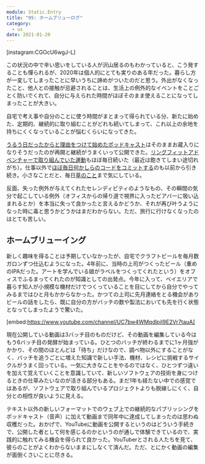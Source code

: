```yaml
---
module: Static.Entry
title: "95: ホームブリューログ"
category:
  - us
date: 2021-01-20
---
```

[instagram:CGOcU6wgJ-L]

この状況の中で辛い思いをしている人が沢山居るのもわかっていると、こう発することも憚られるが、2020年は個人的にとても実りのある年だった。暮らし方が一変してしまったことに早いうちに諦めがついたのだと思う。外出がなくなったこと、他人との接触が忌避されることは、生活上の例外的なイベントをことごとく防いでくれて、自分に与えられた時間がほぼそのまま使えることになってしまったことが大きい。

自宅で考え事や自分のことに使う時間がまとまって得られている分、新たに始めた、定期的、継続的に取り組むことがどれも続いてしまって、これ以上の余地を持ちにくくなっていることが悩むくらいになってきた。

[うるう日だったからと理由をつけて始めたポッドキャスト](https://text.hmsk.me/entries/2020-10-12/)はそのままお蔵入りになりそうだったのが再開と継続がうまくいって公開できた。[リングフィットアドベンチャーで取り組んでいた運動](https://twitter.com/hmsk/status/1294933760664727552)もほぼ毎日続いた（最近は飽きてしまい途切れがち）。仕事以外で[ほぼ毎日何かしらのコードをコミットする](https://github.com/hmsk?tab=overview&from=2020-12-01&to=2020-12-31)のも以前から引き続き。小さなことだと、毎日[草のこと](https://twitter.com/hmsk/status/1348760263906918401)まで気にしている。

反面、失った例外が与えてくれたセレンディピティのようなもの、その瞬間の気分で起こしている例外（オフィスからの帰り道で視界に入ったビアバーに吸い込まれるとか）を本当に失って良かったと言えるかどうか、それが再び叶うようになった時に毒と思うかどうかはまだわからない。ただ、旅行に行けなくなったのはとても苦しい。

## ホームブリューイング

新しく趣味を得ることは予期していなかったが、自宅でクラフトビールを毎月数ガロンずつ仕込むようになった。4年前に、当時の上司がつくったビール（重めのIPAだった。アートを学んでいる娘がラベルをつくってくれたという）をオフィスでふるまってくれたのが知識としての出発点。今年に入って、ベイエリアで暮らす知人が小規模な機材だけでつくっていることを目にしてから自分でやってみるまではひと月もかからなかった。かつての上司に先月連絡をとる機会がありビールの話をしたら、既に自分の方がバッチの数や製法においても先を行く状態となってしまったようで驚いた。

[embed:https://www.youtube.com/channel/UC7bw4WMqdlpiI9E2Vr7tauA]

現在公開している動画は3バッチ目のものだけど、その動画を編集している今はもう6バッチ目の発酵が始まっている。ひとつのバッチが終わるまでに1ヶ月強がかかり、その間のほとんどは「待ち」だけなので、調べ物以外にすることがなく、バッチを追うごとに増えた知識で新しい手法、機材、レシピに挑戦するサイクルがうまく回っている。一気に大きなことをやるのではなく、ひとつずつ違いを加えて覚えていくことを意識していて、新しいソフトウェアの技術を身につけるときの仕草みたいなのが活きる部分もある。まだ1年も経たない中での感覚ではあるが、ソフトウェアで取り組んでいるプロジェクトよりも脱線しにくく、自分との相性が良いように見える。

テキスト以外の新しいフォーマットでのウェブ上での継続的なパブリッシングをポッドキャスト（音声）に加えて動画まで同年中に達成してしまったのは思わぬ収穫だった。おかげで、YouTubeに動画を公開するというのはどういう手続きで、公開した者として何を感じるのかというのが通しで体験できているので、実践的に触れてみる機会を得られて良かった。YouTuberとされる人たちを見て、彼らのことがよくわからないままにしなくて済んだ。ただ、とにかく動画の編集が面倒くさいことに尽きる。